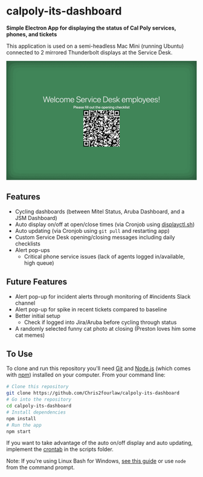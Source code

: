 # calpoly-its-dashboard

**Simple Electron App for displaying the status of Cal Poly services, phones, and tickets**

This application is used on a semi-headless Mac Mini (running Ubuntu) connected to 2 mirrored Thunderbolt displays at the Service Desk.

![Example Application View](https://github.com/Chris2fourlaw/calpoly-its-dashboard/blob/main/example.gif)

## Features
- Cycling dashboards (between Mitel Status, Aruba Dashboard, and a JSM Dashboard)
- Auto display on/off at open/close times (via Cronjob using [displayctl.sh](https://github.com/Chris2fourlaw/calpoly-its-dashboard/blob/main/scripts/displayctl.sh))
- Auto updating (via Cronjob using `git pull` and restarting app)
- Custom Service Desk opening/closing messages including daily checklists
- Alert pop-ups
  - Critical phone service issues (lack of agents logged in/available, high queue)

## Future Features
- Alert pop-up for incident alerts through monitoring of #incidents Slack channel
- Alert pop-up for spike in recent tickets compared to baseline
- Better initial setup
  - Check if logged into Jira/Aruba before cycling through status
- A randomly selected funny cat photo at closing (Preston loves him some cat memes)

## To Use
To clone and run this repository you'll need [Git](https://git-scm.com) and [Node.js](https://nodejs.org/en/download/) (which comes with [npm](http://npmjs.com)) installed on your computer. From your command line:

```bash
# Clone this repository
git clone https://github.com/Chris2fourlaw/calpoly-its-dashboard
# Go into the repository
cd calpoly-its-dashboard
# Install dependencies
npm install
# Run the app
npm start
```

If you want to take advantage of the auto on/off display and auto updating, implement the [crontab](https://github.com/Chris2fourlaw/calpoly-its-dashboard/blob/main/scripts/crontab) in the scripts folder.

Note: If you're using Linux Bash for Windows, [see this guide](https://www.howtogeek.com/261575/how-to-run-graphical-linux-desktop-applications-from-windows-10s-bash-shell/) or use `node` from the command prompt.
